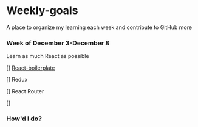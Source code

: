 # Weekly-goals
A place to organize my learning each week and contribute to GitHub more

### Week of December 3-December 8

Learn as much React as possible

[] [React-boilerplate](https://github.com/react-boilerplate/react-boilerplate/blob/master/docs/general/introduction.md)

[] Redux

[] React Router

[]


### How'd I do?


